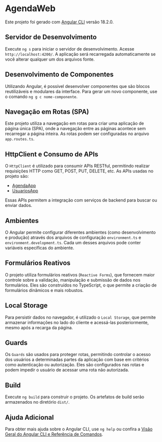 # AgendaWeb

Este projeto foi gerado com [Angular CLI](https://github.com/angular/angular-cli) versão 18.2.0.

## Servidor de Desenvolvimento

Execute `ng s` para iniciar o servidor de desenvolvimento. Acesse `http://localhost:4200/`. A aplicação será recarregada automaticamente se você alterar qualquer um dos arquivos fonte.

## Desenvolvimento de Componentes

Utilizando Angular, é possível desenvolver componentes que são blocos reutilizáveis e modulares da interface. Para gerar um novo componente, use o comando `ng g c nome-componente`.

## Navegação em Rotas (SPA)

Este projeto utiliza a navegação em rotas para criar uma aplicação de página única (SPA), onde a navegação entre as páginas acontece sem recarregar a página inteira. As rotas podem ser configuradas no arquivo `app.routes.ts`.

## HttpClient e Consumo de APIs

O `HttpClient` é utilizado para consumir APIs RESTful, permitindo realizar requisições HTTP como GET, POST, PUT, DELETE, etc. As APIs usadas no projeto são:

- [AgendaApp](https://github.com/CristovaoAlexander/AgendaApp)
- [UsuariosApp](https://github.com/CristovaoAlexander/UsuariosApp)

Essas APIs permitem a integração com serviços de backend para buscar ou enviar dados.

## Ambientes

O Angular permite configurar diferentes ambientes (como desenvolvimento e produção) através dos arquivos de configuração `environment.ts` e `environment.development.ts`. Cada um desses arquivos pode conter variáveis específicas do ambiente.

## Formulários Reativos

O projeto utiliza formulários reativos (`Reactive Forms`), que fornecem maior controle sobre a validação, manipulação e submissão de dados nos formulários. Eles são construídos no TypeScript, o que permite a criação de formulários dinâmicos e mais robustos.

## Local Storage

Para persistir dados no navegador, é utilizado o `Local Storage`, que permite armazenar informações no lado do cliente e acessá-las posteriormente, mesmo após a recarga da página.

## Guards

Os `Guards` são usados para proteger rotas, permitindo controlar o acesso dos usuários a determinadas partes da aplicação com base em critérios como autenticação ou autorização. Eles são configurados nas rotas e podem impedir o usuário de acessar uma rota não autorizada.

## Build

Execute `ng build` para construir o projeto. Os artefatos de build serão armazenados no diretório `dist/`.

## Ajuda Adicional

Para obter mais ajuda sobre o Angular CLI, use `ng help` ou confira a [Visão Geral do Angular CLI e Referência de Comandos](https://angular.dev/tools/cli).



